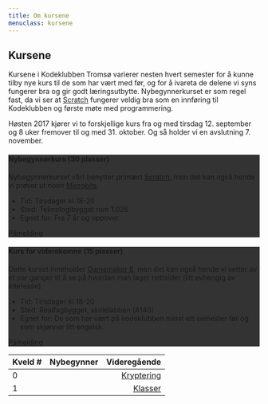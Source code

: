 ```yaml
---
title: Om kursene
menuclass: kursene
---
```

## Kursene

Kursene i Kodeklubben Tromsø varierer nesten hvert semester for å kunne tilby nye kurs til de som har vært med før,
og for å ivareta de delene vi syns fungerer bra og gir godt læringsutbytte. Nybegynnerkurset er som regel fast, da
vi ser at [Scratch](https://scratch.mit.edu) fungerer veldig bra som en innføring til Kodeklubben og første møte med programmering.

Høsten 2017 kjører vi to forskjellige kurs fra og med tirsdag 12. september og 8 uker fremover til og med 31. oktober. Og så holder vi en avslutning 7. november.

<div class="row">
    <div class="col-sm-6">
        <div class="card card-inverse" style="background-color: #333; border-color: #333;">
        <!-- img class="card-img-top" src="..." alt="Card image cap" -->
        <div class="card-block">
            <h4 class="card-title">Nybegynnerkurs (30 plasser)</h4>
            <p class="card-text">
            Nybegynnerkurset vårt benytter primært <a href="https://scratch.mit.edu">Scratch</a>, men det kan også hende vi prøver ut noen <a href="http://microbit.org">Microbits</a>.
            </p>
            <ul class="list-group list-group-flush">
            <li class="list-group-item">Tid: Tirsdager kl 18-20</li>
            <li class="list-group-item">Sted: Teknologibygget rom 1.026</li>
            <li class="list-group-item">Egnet for: Fra 7 år og oppover.</li>
            </ul>
            <a href="https://goo.gl/forms/OalBXQHjUKZzOqIi2" target="_blank" class="btn btn-primary">Påmelding</a>
        </div>
        </div>
    </div>
    <div class="col-sm-6">
        <div class="card card-inverse" style="background-color: #333; border-color: #333;">
        <!-- img class="card-img-top" src="..." alt="Card image cap" -->
        <div class="card-block">
            <h4 class="card-title">Kurs for viderekomne (15 plasser)</h4>
            <p class="card-text">
            Dette kurset inneholder <a href="http://www.gamemaker8.com/">Gamemaker 8</a>, men det kan også hende vi setter av et par ganger til å se på hvordan man lager nettsider (litt avhengig av interesse).
            </p>
            <ul class="list-group list-group-flush">
            <li class="list-group-item">Tid: Tirsdager kl 18-20</li>
            <li class="list-group-item">Sted: Realfagbygget, skolelabben (A140) </li>
            <li class="list-group-item">Egnet for: De som har vært på kodeklubben minst ett semester før og som skjønner litt engelsk.</li>
            </ul>
            <a href="https://goo.gl/forms/PY8HlC8SqbaSTnSG2" target="_blank" class="btn btn-primary">Påmelding</a>
        </div>
        </div>
    </div>
</div>

|  Kveld #      | Nybegynner    | Videregående  |
| ------------- |:-------------:| -----:|
| 0             |  				  | [Kryptering](https://github.com/kodeklubben-tromso/python/blob/master/0/crypt.py) |
| 1             |       		  | [Klasser](https://github.com/kodeklubben-tromso/python/blob/master/1/class_intro.py)|


